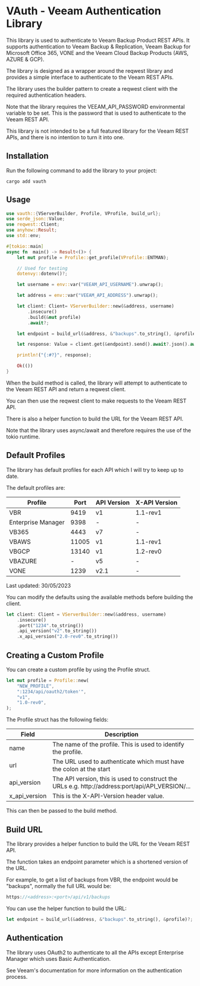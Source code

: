 # VAuth - Veeam Authentication Library

This library is used to authenticate to Veeam Backup Product REST APIs.
It supports authentication to Veeam Backup & Replication, Veeam Backup for Microsoft Office 365, VONE and the Veeam Cloud Backup Products (AWS, AZURE & GCP).

The library is designed as a wrapper around the reqwest library and provides a simple interface to authenticate to the Veeam REST APIs.

The library uses the builder pattern to create a reqwest client with the required authentication headers.

Note that the library requires the VEEAM_API_PASSWORD environmental variable to be set. This is the password that is used to authenticate to the Veeam REST API.

This library is not intended to be a full featured library for the Veeam REST APIs, and there is no intention to turn it into one.

## Installation

Run the following command to add the library to your project:

```
cargo add vauth
```

## Usage

```rust
use vauth::{VServerBuilder, Profile, VProfile, build_url};
use serde_json::Value;
use reqwest::Client;
use anyhow::Result;
use std::env;

#[tokio::main]
async fn  main() -> Result<()> {
    let mut profile = Profile::get_profile(VProfile::ENTMAN);

    // Used for testing
    dotenvy::dotenv()?;

    let username = env::var("VEEAM_API_USERNAME").unwrap();

    let address = env::var("VEEAM_API_ADDRESS").unwrap();

    let client: Client= VServerBuilder::new(&address, username)
        .insecure()
        .build(&mut profile)
        .await?;

    let endpoint = build_url(&address, &"backups".to_string(), &profile)?;

    let response: Value = client.get(&endpoint).send().await?.json().await?;

    println!("{:#?}", response);

    Ok(())
}
```

When the build method is called, the library will attempt to authenticate to the Veeam REST API and return a reqwest client.

You can then use the reqwest client to make requests to the Veeam REST API.

There is also a helper function to build the URL for the Veeam REST API.

Note that the library uses async/await and therefore requires the use of the tokio runtime.

## Default Profiles

The library has default profiles for each API which I will try to keep up to date.

The default profiles are:

| Profile            | Port  | API Version | X-API Version |
| ------------------ | ----- | ----------- | ------------- |
| VBR                | 9419  | v1          | 1.1-rev1      |
| Enterprise Manager | 9398  | -           | -             |
| VB365              | 4443  | v7          | -             |
| VBAWS              | 11005 | v1          | 1.1-rev1      |
| VBGCP              | 13140 | v1          | 1.2-rev0      |
| VBAZURE            | -     | v5          | -             |
| VONE               | 1239  | v2.1        | -             |

Last updated: 30/05/2023

You can modify the defaults using the available methods before building the client.

```rust
let client: Client = VServerBuilder::new(&address, username)
    .insecure()
    .port("1234".to_string())
    .api_version("v2".to_string())
    .x_api_version("2.0-rev0".to_string())

```

## Creating a Custom Profile

You can create a custom profile by using the Profile struct.

```rust
let mut profile = Profile::new(
    "NEW_PROFILE",
    ":1234/api/oauth2/token'",
    "v1",
    "1.0-rev0",
);
```

The Profile struct has the following fields:

| Field         | Description                                                                                      |
| ------------- | ------------------------------------------------------------------------------------------------ |
| name          | The name of the profile. This is used to identify the profile.                                   |
| url           | The URL used to authenticate which must have the colon at the start                              |
| api_version   | The API version, this is used to construct the URLs e.g. http://address:port/api/API_VERSION/... |
| x_api_version | This is the X-API-Version header value.                                                          |

This can then be passed to the build method.

## Build URL

The library provides a helper function to build the URL for the Veeam REST API.

The function takes an endpoint parameter which is a shortened version of the URL.

For example, to get a list of backups from VBR, the endpoint would be "backups", normally the full URL would be:

```rust
https://<address>:<port>/api/v1/backups
```

You can use the helper function to build the URL:

```rust
let endpoint = build_url(&address, &"backups".to_string(), &profile)?;
```

## Authentication

The library uses OAuth2 to authenticate to all the APIs except Enterprise Manager which uses Basic Authentication.

See Veeam's documentation for more information on the authentication process.
